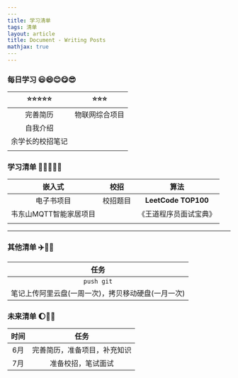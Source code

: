 ```yaml
---
​---
title: 学习清单
tags: 清单
layout: article
title: Document - Writing Posts
mathjax: true
​---
---
```


### 每日学习 :smiley::smile::blush::yum::sunglasses:

| :star::star::star::star::star: | :star::star::star: |
| :----------------------------: | :----------------: |
|            完善简历            |   物联网综合项目   |
|            自我介绍            |                    |
|        余学长的校招笔记        |                    |
|                                |                    |

### 学习清单 :microscope::notebook_with_decorative_cover::blue_book::orange_book::green_book:

|         嵌入式         |   校招   |          算法          |
| :--------------------: | :------: | :--------------------: |
|       电子书项目       | 校招题目 |  **LeetCode TOP100**   |
| 韦东山MQTT智能家居项目 |          | 《王道程序员面试宝典》 |
|                        |          |                        |

---

### 其他清单 :airplane::helicopter::rocket:

|                        任务                        |
| :------------------------------------------------: |
|                     `push git`                     |
| 笔记上传阿里云盘(一周一次)，拷贝移动硬盘(一月一次) |

### 未来清单 :moon::rainbow::crescent_moon:

| 时间 |             任务             |
| :--: | :--------------------------: |
| 6月  | 完善简历，准备项目，补充知识 |
| 7月  |      准备校招，笔试面试      |



